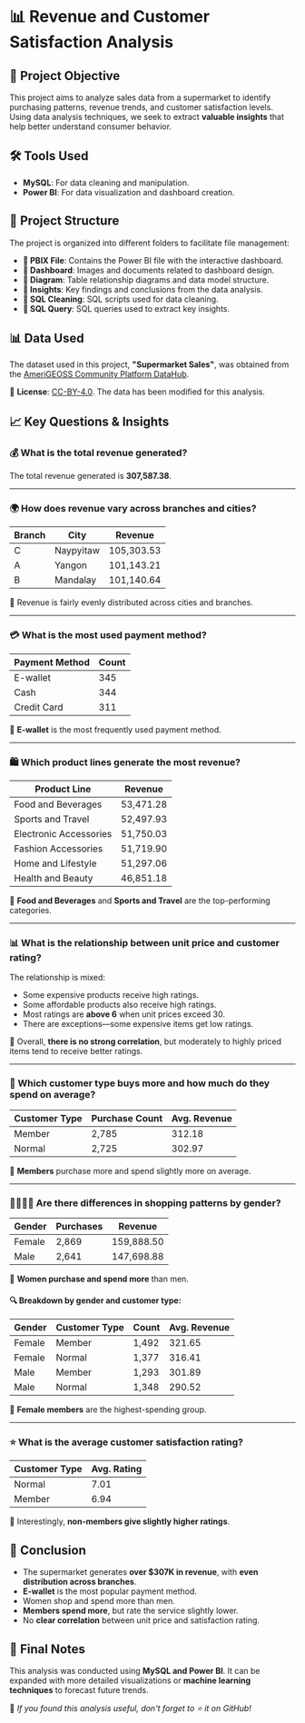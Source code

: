 # 📊 Revenue and Customer Satisfaction Analysis

## 📌 Project Objective
This project aims to analyze sales data from a supermarket to identify purchasing patterns, revenue trends, and customer satisfaction levels. Using data analysis techniques, we seek to extract **valuable insights** that help better understand consumer behavior.

## 🛠️ Tools Used
- **MySQL**: For data cleaning and manipulation.
- **Power BI**: For data visualization and dashboard creation.

## 📂 Project Structure
The project is organized into different folders to facilitate file management:
- **📁 PBIX File**: Contains the Power BI file with the interactive dashboard.
- **📁 Dashboard**: Images and documents related to dashboard design.
- **📁 Diagram**: Table relationship diagrams and data model structure.
- **📁 Insights**: Key findings and conclusions from the data analysis.
- **📁 SQL Cleaning**: SQL scripts used for data cleaning.
- **📁 SQL Query**: SQL queries used to extract key insights.

## 📊 Data Used
The dataset used in this project, **"Supermarket Sales"**, was obtained from the [AmeriGEOSS Community Platform DataHub](https://data.amerigeoss.org/dataset/sspm-ventas-supermercados/resource/sspm_455.1).

📜 **License**: [CC-BY-4.0](https://creativecommons.org/licenses/by/4.0/). The data has been modified for this analysis.

## 📈 Key Questions & Insights

### 💰 What is the total revenue generated?
The total revenue generated is **307,587.38**.

---

### 🌍 How does revenue vary across branches and cities?
| Branch | City        | Revenue     |
|--------|-------------|-------------|
| C      | Naypyitaw   | 105,303.53  |
| A      | Yangon      | 101,143.21  |
| B      | Mandalay    | 101,140.64  |

🔹 Revenue is fairly evenly distributed across cities and branches.

---

### 💳 What is the most used payment method?
| Payment Method     | Count |
|--------------------|-------|
| E-wallet           | 345   |
| Cash               | 344   |
| Credit Card        | 311   |

🔹 **E-wallet** is the most frequently used payment method.

---

### 🛍️ Which product lines generate the most revenue?
| Product Line            | Revenue     |
|-------------------------|-------------|
| Food and Beverages      | 53,471.28   |
| Sports and Travel       | 52,497.93   |
| Electronic Accessories  | 51,750.03   |
| Fashion Accessories     | 51,719.90   |
| Home and Lifestyle      | 51,297.06   |
| Health and Beauty       | 46,851.18   |

🔹 **Food and Beverages** and **Sports and Travel** are the top-performing categories.

---

### 📊 What is the relationship between unit price and customer rating?
The relationship is mixed:
- Some expensive products receive high ratings.
- Some affordable products also receive high ratings.
- Most ratings are **above 6** when unit prices exceed 30.
- There are exceptions—some expensive items get low ratings.

🔹 Overall, **there is no strong correlation**, but moderately to highly priced items tend to receive better ratings.

---

### 👥 Which customer type buys more and how much do they spend on average?
| Customer Type | Purchase Count | Avg. Revenue |
|---------------|----------------|--------------|
| Member        | 2,785          | 312.18       |
| Normal        | 2,725          | 302.97       |

🔹 **Members** purchase more and spend slightly more on average.

---

### 👨‍👩‍👧‍👦 Are there differences in shopping patterns by gender?
| Gender    | Purchases | Revenue       |
|-----------|-----------|---------------|
| Female    | 2,869     | 159,888.50    |
| Male      | 2,641     | 147,698.88    |

🔹 **Women purchase and spend more** than men.

#### 🔍 Breakdown by gender and customer type:
| Gender   | Customer Type | Count | Avg. Revenue |
|----------|----------------|-------|--------------|
| Female   | Member         | 1,492 | 321.65       |
| Female   | Normal         | 1,377 | 316.41       |
| Male     | Member         | 1,293 | 301.89       |
| Male     | Normal         | 1,348 | 290.52       |

🔹 **Female members** are the highest-spending group.

---

### ⭐ What is the average customer satisfaction rating?
| Customer Type | Avg. Rating |
|---------------|-------------|
| Normal        | 7.01        |
| Member        | 6.94        |

🔹 Interestingly, **non-members give slightly higher ratings**.

## 🏁 Conclusion
- The supermarket generates **over $307K in revenue**, with **even distribution across branches**.
- **E-wallet** is the most popular payment method.
- Women shop and spend more than men.
- **Members spend more**, but rate the service slightly lower.
- No **clear correlation** between unit price and satisfaction rating.

## 🚀 Final Notes
This analysis was conducted using **MySQL and Power BI**. It can be expanded with more detailed visualizations or **machine learning techniques** to forecast future trends.

📌 *If you found this analysis useful, don't forget to ⭐ it on GitHub!*

